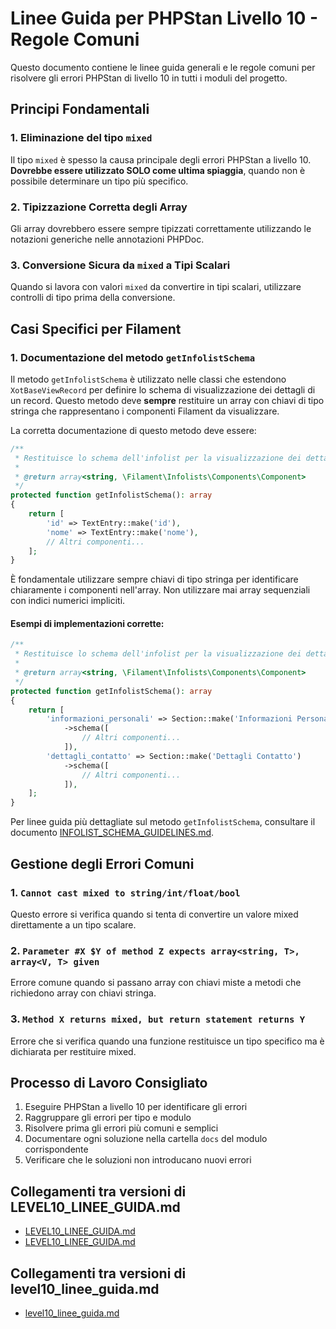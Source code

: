 # Linee Guida per PHPStan Livello 10 - Regole Comuni

Questo documento contiene le linee guida generali e le regole comuni per risolvere gli errori PHPStan di livello 10 in tutti i moduli del progetto.

## Principi Fondamentali

### 1. Eliminazione del tipo `mixed`

Il tipo `mixed` è spesso la causa principale degli errori PHPStan a livello 10. **Dovrebbe essere utilizzato SOLO come ultima spiaggia**, quando non è possibile determinare un tipo più specifico.

### 2. Tipizzazione Corretta degli Array

Gli array dovrebbero essere sempre tipizzati correttamente utilizzando le notazioni generiche nelle annotazioni PHPDoc.

### 3. Conversione Sicura da `mixed` a Tipi Scalari

Quando si lavora con valori `mixed` da convertire in tipi scalari, utilizzare controlli di tipo prima della conversione.

## Casi Specifici per Filament

### 1. Documentazione del metodo `getInfolistSchema`

Il metodo `getInfolistSchema` è utilizzato nelle classi che estendono `XotBaseViewRecord` per definire lo schema di visualizzazione dei dettagli di un record. Questo metodo deve **sempre** restituire un array con chiavi di tipo stringa che rappresentano i componenti Filament da visualizzare.

La corretta documentazione di questo metodo deve essere:

```php
/**
 * Restituisce lo schema dell'infolist per la visualizzazione dei dettagli del record.
 *
 * @return array<string, \Filament\Infolists\Components\Component>
 */
protected function getInfolistSchema(): array
{
    return [
        'id' => TextEntry::make('id'),
        'nome' => TextEntry::make('nome'),
        // Altri componenti...
    ];
}
```

È fondamentale utilizzare sempre chiavi di tipo stringa per identificare chiaramente i componenti nell'array. Non utilizzare mai array sequenziali con indici numerici impliciti.

#### Esempi di implementazioni corrette:

```php
/**
 * Restituisce lo schema dell'infolist per la visualizzazione dei dettagli del record.
 *
 * @return array<string, \Filament\Infolists\Components\Component>
 */
protected function getInfolistSchema(): array
{
    return [
        'informazioni_personali' => Section::make('Informazioni Personali')
            ->schema([
                // Altri componenti...
            ]),
        'dettagli_contatto' => Section::make('Dettagli Contatto')
            ->schema([
                // Altri componenti...
            ]),
    ];
}
```

Per linee guida più dettagliate sul metodo `getInfolistSchema`, consultare il documento [INFOLIST_SCHEMA_GUIDELINES.md](../filament/INFOLIST_SCHEMA_GUIDELINES.md).

## Gestione degli Errori Comuni

### 1. `Cannot cast mixed to string/int/float/bool`

Questo errore si verifica quando si tenta di convertire un valore mixed direttamente a un tipo scalare.

### 2. `Parameter #X $Y of method Z expects array<string, T>, array<V, T> given`

Errore comune quando si passano array con chiavi miste a metodi che richiedono array con chiavi stringa.

### 3. `Method X returns mixed, but return statement returns Y`

Errore che si verifica quando una funzione restituisce un tipo specifico ma è dichiarata per restituire mixed.

## Processo di Lavoro Consigliato

1. Eseguire PHPStan a livello 10 per identificare gli errori
2. Raggruppare gli errori per tipo e modulo
3. Risolvere prima gli errori più comuni e semplici
4. Documentare ogni soluzione nella cartella `docs` del modulo corrispondente
5. Verificare che le soluzioni non introducano nuovi errori 
## Collegamenti tra versioni di LEVEL10_LINEE_GUIDA.md
* [LEVEL10_LINEE_GUIDA.md](../../../Xot/docs/phpstan/LEVEL10_LINEE_GUIDA.md)
* [LEVEL10_LINEE_GUIDA.md](../../../Xot/docs/PHPStan/LEVEL10_LINEE_GUIDA.md)


## Collegamenti tra versioni di level10_linee_guida.md
* [level10_linee_guida.md](../phpstan/level10_linee_guida.md)


